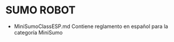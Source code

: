 **SUMO ROBOT**
==============
* MiniSumoClassESP.md Contiene reglamento en español para la categoría MiniSumo
